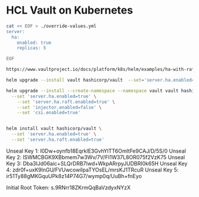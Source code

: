 # HCL Vault on Kubernetes

```bash
cat << EOF > ./override-values.yml
server:
  ha:
    enabled: true
    replicas: 5

EOF
```


```bash
https://www.vaultproject.io/docs/platform/k8s/helm/examples/ha-with-raft

helm upgrade --install vault hashicorp/vault  --set='server.ha.enabled=true' --set='server.ha.raft.enabled=true' --set='injector.enabled=false' --set='csi.enabled=true' --version 0.13.0

helm upgrade --install --create-namespace --namespace vault vault hashicorp/vault \
  --set 'server.ha.enabled=true' \
	--set 'server.ha.raft.enabled=true' \
	--set 'injector.enabled=false' \
	--set 'csi.enabled=true'


helm install vault hashicorp/vault \
  --set 'server.ha.enabled=true' \
  --set 'server.ha.raft.enabled=true'

```

Unseal Key 1: I0Dw+oynfb18EqrklE3GvhYlTT6OmltFe9CAJ/D/5S/0
Unseal Key 2: lSWMCBGK9XBbmem7w3Wv/7V/FI1W37L8OR075f2VzK75
Unseal Key 3: Dba3IJd06aic+SLQrDRB7Iwd+WkpARrpyJUDBRI0k65H
Unseal Key 4: zdr0f+uxK9lnGU/FVUwcowiIpaTYOsEL/mrsKJ1TRcuR
Unseal Key 5: ir51Ty88gMKGquUPk8z14P74G7/wymp0q/UuBh+fnEyo

Initial Root Token: s.9RNrr18ZKrmQqBaVzdyxNYzX

